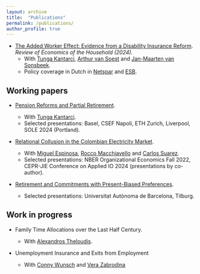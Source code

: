 ```yaml
---
layout: archive
title:  "Publications"
permalink: /publications/
author_profile: true
---
```


* [The Added Worker Effect: Evidence from a Disability Insurance Reform](https://doi.org/10.1007/s11150-023-09692-4). _Review of Economics of the Household (2024)._
  * With [Tunga Kantarci](https://tungakantarci.github.io/), [Arthur van Soest](https://www.tilburguniversity.edu/staff/a-h-o-vansoest) and [Jan-Maarten van Sonsbeek](https://www.cpb.nl/en/staff/jan-maarten-van-sonsbeek).
  * Policy coverage in Dutch in [Netspar](https://www.netspar.nl/nieuws/hoe-reageren-partners-op-het-wegvallen-van-de-wia-uitkering/) and [ESB](https://esb.nu/partners-van-langdurig-zieken-zijn-meer-gaan-werken-door-invoering-wia/).

Working papers
---- 
* [Pension Reforms and Partial Retirement](/files/JMP.pdf).
  * With [Tunga Kantarci](https://tungakantarci.github.io/).
  * Selected presentations: Basel, CSEF Napoli, ETH Zurich, Liverpool, SOLE 2024 (Portland).

* [Relational Collusion in the Colombian Electricity Market](/files/Bernasconi_et_al_Relational_Collusion_2024.pdf).
  * With [Miguel Espinosa](https://espinomics.wixsite.com/mespinosa), [Rocco Macchiavello](https://sites.google.com/site/roccomacchiavello/) and [Carlos Suarez](https://sites.google.com/view/carlos-surez/home). 
  * Selected presentations: NBER Organizational Economics Fall 2022, CEPR-JIE Conference on Applied IO 2024 (presentations by co-author).
 
* [Retirement and Commitments with Present-Biased Preferences](/files/Present_Bias.pdf).
  * Selected presentations: Universitat Autònoma de Barcelona, Tilburg.

Work in progress
----
* Family Time Allocations over the Last Half Century.
  * With [Alexandros Theloudis](https://www.theloudis.net/home.html).

* Unemployment Insurance and Exits from Employment
  * With [Conny Wunsch](https://sites.google.com/view/cwunsch) and [Vera Zabrodina]([verazb.github.io](https://verazb.github.io/))
